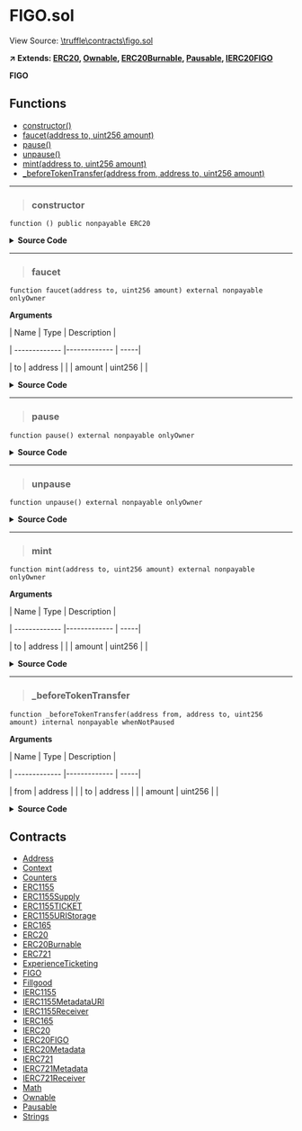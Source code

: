 # FIGO.sol

View Source: [\truffle\contracts\figo.sol](..\..\..\truffle\contracts\figo.sol)

**↗ Extends: [ERC20](ERC20.md), [Ownable](Ownable.md), [ERC20Burnable](ERC20Burnable.md), [Pausable](Pausable.md), [IERC20FIGO](IERC20FIGO.md)**

**FIGO**

## Functions

- [constructor()](#constructor)
- [faucet(address to, uint256 amount)](#faucet)
- [pause()](#pause)
- [unpause()](#unpause)
- [mint(address to, uint256 amount)](#mint)
- [_beforeTokenTransfer(address from, address to, uint256 amount)](#_beforetokentransfer)

---    

> ### constructor

```solidity
function () public nonpayable ERC20 
```

<details>
	<summary><strong>Source Code</strong></summary>

```javascript
constructor() ERC20("FIGO", "FIGO") {
        _mint(msg.sender, 10000 * 10 ** decimals());
    }
```
</details>

---    

> ### faucet

```solidity
function faucet(address to, uint256 amount) external nonpayable onlyOwner 
```

**Arguments**

| Name        | Type           | Description  |

| ------------- |------------- | -----|

| to | address |  | 
| amount | uint256 |  | 

<details>
	<summary><strong>Source Code</strong></summary>

```javascript
function faucet(address to, uint256 amount) external onlyOwner {
        _mint(to, amount);
    }
```
</details>

---    

> ### pause

```solidity
function pause() external nonpayable onlyOwner 
```

<details>
	<summary><strong>Source Code</strong></summary>

```javascript
function pause() external onlyOwner {
        _pause();
    }
```
</details>

---    

> ### unpause

```solidity
function unpause() external nonpayable onlyOwner 
```

<details>
	<summary><strong>Source Code</strong></summary>

```javascript
function unpause() external onlyOwner {
        _unpause();
    }
```
</details>

---    

> ### mint

```solidity
function mint(address to, uint256 amount) external nonpayable onlyOwner 
```

**Arguments**

| Name        | Type           | Description  |

| ------------- |------------- | -----|

| to | address |  | 
| amount | uint256 |  | 

<details>
	<summary><strong>Source Code</strong></summary>

```javascript
function mint(address to, uint256 amount) external onlyOwner {
        _mint(to, amount);
    }
```
</details>

---    

> ### _beforeTokenTransfer

```solidity
function _beforeTokenTransfer(address from, address to, uint256 amount) internal nonpayable whenNotPaused 
```

**Arguments**

| Name        | Type           | Description  |

| ------------- |------------- | -----|

| from | address |  | 
| to | address |  | 
| amount | uint256 |  | 

<details>
	<summary><strong>Source Code</strong></summary>

```javascript
function _beforeTokenTransfer(
        address from,
        address to,
        uint256 amount
    ) internal override whenNotPaused {
        super._beforeTokenTransfer(from, to, amount);
    }
```
</details>

## Contracts

* [Address](Address.md)
* [Context](Context.md)
* [Counters](Counters.md)
* [ERC1155](ERC1155.md)
* [ERC1155Supply](ERC1155Supply.md)
* [ERC1155TICKET](ERC1155TICKET.md)
* [ERC1155URIStorage](ERC1155URIStorage.md)
* [ERC165](ERC165.md)
* [ERC20](ERC20.md)
* [ERC20Burnable](ERC20Burnable.md)
* [ERC721](ERC721.md)
* [ExperienceTicketing](ExperienceTicketing.md)
* [FIGO](FIGO.md)
* [Fillgood](Fillgood.md)
* [IERC1155](IERC1155.md)
* [IERC1155MetadataURI](IERC1155MetadataURI.md)
* [IERC1155Receiver](IERC1155Receiver.md)
* [IERC165](IERC165.md)
* [IERC20](IERC20.md)
* [IERC20FIGO](IERC20FIGO.md)
* [IERC20Metadata](IERC20Metadata.md)
* [IERC721](IERC721.md)
* [IERC721Metadata](IERC721Metadata.md)
* [IERC721Receiver](IERC721Receiver.md)
* [Math](Math.md)
* [Ownable](Ownable.md)
* [Pausable](Pausable.md)
* [Strings](Strings.md)

